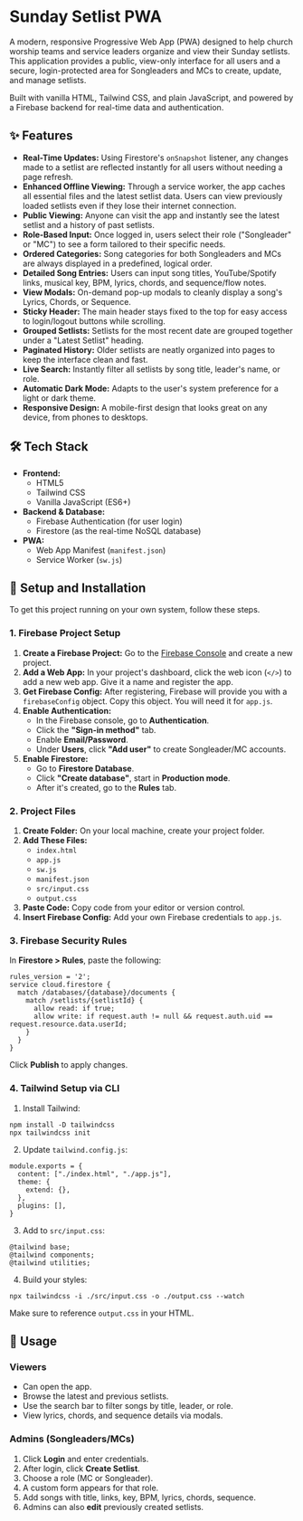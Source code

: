 # Sunday Setlist PWA

A modern, responsive Progressive Web App (PWA) designed to help church worship teams and service leaders organize and view their Sunday setlists. This application provides a public, view-only interface for all users and a secure, login-protected area for Songleaders and MCs to create, update, and manage setlists.

Built with vanilla HTML, Tailwind CSS, and plain JavaScript, and powered by a Firebase backend for real-time data and authentication.

## ✨ Features

- **Real-Time Updates:** Using Firestore's `onSnapshot` listener, any changes made to a setlist are reflected instantly for all users without needing a page refresh.
- **Enhanced Offline Viewing:** Through a service worker, the app caches all essential files and the latest setlist data. Users can view previously loaded setlists even if they lose their internet connection.
- **Public Viewing:** Anyone can visit the app and instantly see the latest setlist and a history of past setlists.
- **Role-Based Input:** Once logged in, users select their role ("Songleader" or "MC") to see a form tailored to their specific needs.
- **Ordered Categories:** Song categories for both Songleaders and MCs are always displayed in a predefined, logical order.
- **Detailed Song Entries:** Users can input song titles, YouTube/Spotify links, musical key, BPM, lyrics, chords, and sequence/flow notes.
- **View Modals:** On-demand pop-up modals to cleanly display a song's Lyrics, Chords, or Sequence.
- **Sticky Header:** The main header stays fixed to the top for easy access to login/logout buttons while scrolling.
- **Grouped Setlists:** Setlists for the most recent date are grouped together under a "Latest Setlist" heading.
- **Paginated History:** Older setlists are neatly organized into pages to keep the interface clean and fast.
- **Live Search:** Instantly filter all setlists by song title, leader's name, or role.
- **Automatic Dark Mode:** Adapts to the user's system preference for a light or dark theme.
- **Responsive Design:** A mobile-first design that looks great on any device, from phones to desktops.

## 🛠️ Tech Stack

- **Frontend:**
  - HTML5
  - Tailwind CSS
  - Vanilla JavaScript (ES6+)
- **Backend & Database:**
  - Firebase Authentication (for user login)
  - Firestore (as the real-time NoSQL database)
- **PWA:**
  - Web App Manifest (`manifest.json`)
  - Service Worker (`sw.js`)

## 🚀 Setup and Installation

To get this project running on your own system, follow these steps.

### 1. Firebase Project Setup

1. **Create a Firebase Project:** Go to the [Firebase Console](https://console.firebase.google.com/) and create a new project.
2. **Add a Web App:** In your project's dashboard, click the web icon (`</>`) to add a new web app. Give it a name and register the app.
3. **Get Firebase Config:** After registering, Firebase will provide you with a `firebaseConfig` object. Copy this object. You will need it for `app.js`.
4. **Enable Authentication:**
   - In the Firebase console, go to **Authentication**.
   - Click the **"Sign-in method"** tab.
   - Enable **Email/Password**.
   - Under **Users**, click **"Add user"** to create Songleader/MC accounts.
5. **Enable Firestore:**
   - Go to **Firestore Database**.
   - Click **"Create database"**, start in **Production mode**.
   - After it's created, go to the **Rules** tab.

### 2. Project Files

1. **Create Folder:** On your local machine, create your project folder.
2. **Add These Files:**
   - `index.html`
   - `app.js`
   - `sw.js`
   - `manifest.json`
   - `src/input.css`
   - `output.css`
3. **Paste Code:** Copy code from your editor or version control.
4. **Insert Firebase Config:** Add your own Firebase credentials to `app.js`.

### 3. Firebase Security Rules

In **Firestore > Rules**, paste the following:

```
rules_version = '2';
service cloud.firestore {
  match /databases/{database}/documents {
    match /setlists/{setlistId} {
      allow read: if true;
      allow write: if request.auth != null && request.auth.uid == request.resource.data.userId;
    }
  }
}
```

Click **Publish** to apply changes.

### 4. Tailwind Setup via CLI

1. Install Tailwind:
```
npm install -D tailwindcss
npx tailwindcss init
```

2. Update `tailwind.config.js`:
```
module.exports = {
  content: ["./index.html", "./app.js"],
  theme: {
    extend: {},
  },
  plugins: [],
}
```

3. Add to `src/input.css`:
```
@tailwind base;
@tailwind components;
@tailwind utilities;
```

4. Build your styles:
```
npx tailwindcss -i ./src/input.css -o ./output.css --watch
```

Make sure to reference `output.css` in your HTML.

## 👥 Usage

### Viewers

- Can open the app.
- Browse the latest and previous setlists.
- Use the search bar to filter songs by title, leader, or role.
- View lyrics, chords, and sequence details via modals.

### Admins (Songleaders/MCs)

1. Click **Login** and enter credentials.
2. After login, click **Create Setlist**.
3. Choose a role (MC or Songleader).
4. A custom form appears for that role.
5. Add songs with title, links, key, BPM, lyrics, chords, sequence.
6. Admins can also **edit** previously created setlists.
